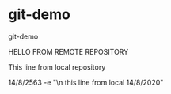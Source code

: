 # git-demo
git-demo

HELLO FROM REMOTE REPOSITORY

This line from local repository

14/8/2563
-e "\n this line from local 14/8/2020"
